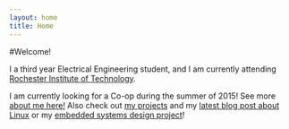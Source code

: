 ```yaml
---
layout: home
title: Home
---
```


#Welcome!

I a third year Electrical Engineering student, and I am currently 
attending <a href="http://rit.edu" target="_blank">Rochester Institute of Technology</a>. 

I am currently looking for a Co-op during the summer of 2015! 
See more [about me here!](/about) Also check out [my projects](/projects) 
and my [latest blog post about Linux](/2014/09/04/linux-experience/) or my
[embedded systems design project](/projects/embedded_systems)!